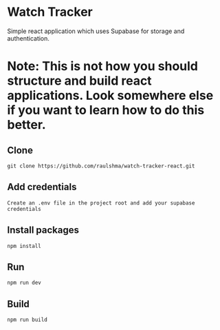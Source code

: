 # Watch Tracker
Simple react application which uses Supabase for storage and authentication.

# Note: This is not how you should structure and build react applications. Look somewhere else if you want to learn how to do this better.

## Clone
`git clone https://github.com/raulshma/watch-tracker-react.git`

## Add credentials
`Create an .env file in the project root and add your supabase credentials`

## Install packages
`npm install`

## Run
`npm run dev`

## Build
`npm run build`